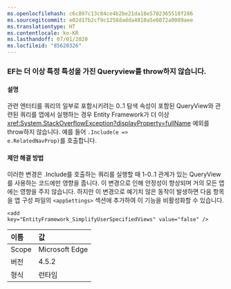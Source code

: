 ```yaml
---
ms.openlocfilehash: c6c897c13c84ce4b2be21da18e5702365518f286
ms.sourcegitcommit: e02d17b2cf9c1258dadda4810a5e6072a0089aee
ms.translationtype: HT
ms.contentlocale: ko-KR
ms.lasthandoff: 07/01/2020
ms.locfileid: "85620326"
---
```

### <a name="ef-no-longer-throws-for-queryviews-with-specific-characteristics"></a>EF는 더 이상 특정 특성을 가진 Queryview를 throw하지 않습니다.

#### <a name="details"></a>설명

관련 엔터티를 쿼리의 일부로 포함시키려는 0..1 탐색 속성이 포함된 QueryView와 관련된 쿼리를 앱에서 실행하는 경우 Entity Framework가 더 이상 <xref:System.StackOverflowException?displayProperty=fullName> 예외를 throw하지 않습니다. 예를 들어 <code>.Include(e =&gt; e.RelatedNavProp)</code>를 호출합니다.

#### <a name="suggestion"></a>제안 해결 방법

이러한 변경은 .Include를 호출하는 쿼리를 실행할 때 1-0..1 관계가 있는 QueryView를 사용하는 코드에만 영향을 줍니다. 이 변경으로 인해 안정성이 향상되며 거의 모든 앱에는 영향을 주지 않습니다. 하지만 이 변경으로 예기치 않은 동작이 발생하면 다음 항목을 앱 구성 파일의 <code>&lt;appSettings&gt;</code> 섹션에 추가하여 이 기능을 비활성화할 수 있습니다.<pre><code class="lang-xml">&lt;add key=&quot;EntityFramework_SimplifyUserSpecifiedViews&quot; value=&quot;false&quot; /&gt;&#13;&#10;</code></pre>

| 이름    | 값       |
|:--------|:------------|
| Scope   |Microsoft Edge|
|버전|4.5.2|
|형식|런타임|
